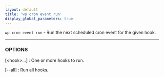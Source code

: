 ```yaml
---
layout: default
title: 'wp cron event run'
display_global_parameters: true
---
```


`wp cron event run` - Run the next scheduled cron event for the given hook.

<hr />

### OPTIONS

[&lt;hook&gt;...]
: One or more hooks to run.

[\--all]
: Run all hooks.



